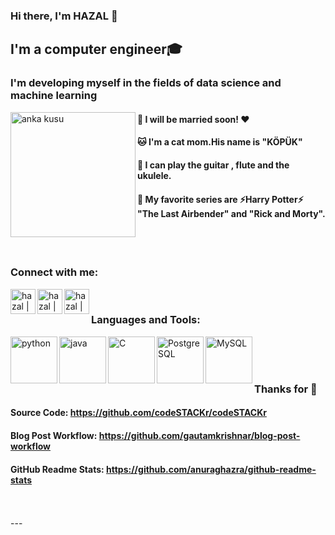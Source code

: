 
### Hi there, I'm HAZAL  👋

## I'm  a computer engineer🎓

### I'm developing myself in the fields of data science and machine learning

<img align="left" alt="anka kusu" width="200px" src="https://github.com/hazalozbey/svg/blob/main/Anka-Kusu-56653.gif" />




#### 👫 I will be married soon! ❤️
 
#### 🐱 I'm a cat mom.His name is "KÖPÜK"

#### 🎸 I can play the guitar , flute and the ukulele.

#### 🎥 My favorite series are   ⚡Harry Potter⚡  "The Last Airbender"  and  "Rick and Morty".


<br />

<br />

### Connect with me:

[<img align="left" alt="hazal | Twitter" width="40px" src="https://cdn.jsdelivr.net/npm/simple-icons@v3/icons/twitter.svg" />][twitter]
[<img align="left" alt="hazal | LinkedIn" width="40px" src="https://cdn.jsdelivr.net/npm/simple-icons@v3/icons/linkedin.svg" />][linkedin]
[<img align="left" alt="hazal | Instagram" width="40px" src="https://cdn.jsdelivr.net/npm/simple-icons@v3/icons/instagram.svg" />][instagram]

<br />



### Languages and Tools:

<img align="left" alt="python" width="75px" src="https://github.com/hazalozbey/svg/blob/main/python.svg" />
<img align="left" alt="java" width="75px" src="https://github.com/hazalozbey/svg/blob/main/java.svg" />
<img align="left" alt="C" width="75px" src="https://github.com/hazalozbey/svg/blob/main/c-programming.svg" />
<img align="left" alt="PostgreSQL" width="75px" src="https://github.com/hazalozbey/svg/blob/main/postgresql.svg" />
<img align="left" alt="MySQL" width="75px" src="https://github.com/hazalozbey/svg/blob/main/mysql.svg" />








<br />
<br />
<br />

### Thanks for 👋

#### Source Code: https://github.com/codeSTACKr/codeSTACKr
#### Blog Post Workflow: https://github.com/gautamkrishnar/blog-post-workflow
#### GitHub Readme Stats: https://github.com/anuraghazra/github-readme-stats


<br />

<br />
---


[twitter]: https://twitter.com/HazalZBEY6
[instagram]: https://www.instagram.com/hzl_ozbey/
[linkedin]: https://www.linkedin.com/in/hazalozbey/

